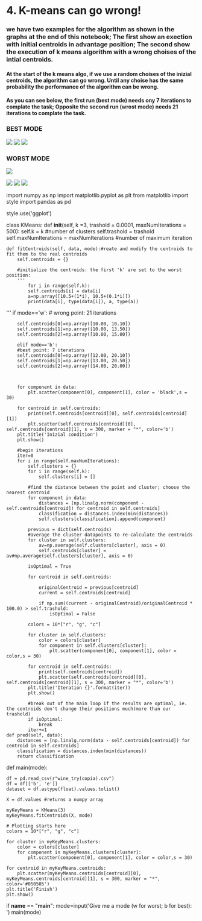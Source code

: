# 4. K-means can go wrong!

### we have two examples for the algorithm as shown in the graphs at the end of this notebook; The first show an exection with initial centroids in advantage position; The second show the execution of k means algorithm with a wrong choises of the intial centroids.

#### At the start of the k means algo, if we use a random choises of the inizial centroids, the algorithm can go wrong.  Until any choise has the same probability the performance of the algorithm can be wrong.

#### As you can see below, the first run (best mode) needs ony 7 iterations to complate the task; Opposite the second run (wrost mode) needs 21 iterations to complate the task.


### BEST MODE
<img src="https://github.com/santiagoparaella/ADM-HW4/blob/master/Pictures/best1.PNG">
<img src="https://github.com/santiagoparaella/ADM-HW4/blob/master/Pictures/best2.PNG">
<img src="https://github.com/santiagoparaella/ADM-HW4/blob/master/Pictures/bestson.PNG">

### WORST MODE
<p><img src="https://github.com/santiagoparaella/ADM-HW4/blob/master/Pictures/0WW.PNG"></p>
<img src="https://github.com/santiagoparaella/ADM-HW4/blob/master/Pictures/w13.png">
<img src="https://github.com/santiagoparaella/ADM-HW4/blob/master/Pictures/2SON.png">
<img src="https://github.com/santiagoparaella/ADM-HW4/blob/master/Pictures/son.png">



import numpy as np
import matplotlib.pyplot as plt
from matplotlib import style
import pandas as pd

style.use('ggplot')

class KMeans:
    def __init__(self, k =3, trashold = 0.0001, maxNumIterations = 500):
        self.k = k  #number of clusters
        self.trashold = trashold
        self.maxNumIterations = maxNumIterations #number of maximum iteration

    def fitCentroids(self, data, mode):#reate and modify the centroids to fit them to the real centroids
        self.centroids = {}

        #initialize the centroids: the first 'k' are set to the worst position:
        '''
            for i in range(self.k):
            self.centroids[i] = data[i]
            a=np.array([10.5+(1*i), 10.5+(0.1*i)])
            print(data[i], type(data[i]), a, type(a))
'''
        if mode=='w':
        # wrong point: 21 iterations

        self.centroids[0]=np.array([10.00, 10.10])
        self.centroids[1]=np.array([10.00, 13.50])
        self.centroids[2]=np.array([10.00, 15.00])

        elif mode=='b':
        #best point: 7 iterations
        self.centroids[0]=np.array([12.00, 20.10])
        self.centroids[1]=np.array([13.00, 20.50])
        self.centroids[2]=np.array([14.00, 20.00])



        for component in data:
            plt.scatter(component[0], component[1], color = 'black',s = 30)

        for centroid in self.centroids:
            print(self.centroids[centroid][0], self.centroids[centroid][1])
            plt.scatter(self.centroids[centroid][0], self.centroids[centroid][1], s = 300, marker = "*", color='b')
        plt.title('Inizial condition')
        plt.show()

        #begin iterations
        iter=0
        for i in range(self.maxNumIterations):
            self.clusters = {}
            for i in range(self.k):
                self.clusters[i] = []

            #find the distance between the point and cluster; choose the nearest centroid
            for component in data:
                distances = [np.linalg.norm(component - self.centroids[centroid]) for centroid in self.centroids]
                classification = distances.index(min(distances))
                self.clusters[classification].append(component)

            previous = dict(self.centroids)
            #average the cluster datapoints to re-calculate the centroids
            for cluster in self.clusters:
                av=np.average(self.clusters[cluster], axis = 0)
                self.centroids[cluster] = av#np.average(self.clusters[cluster], axis = 0)

            isOptimal = True

            for centroid in self.centroids:

                originalCentroid = previous[centroid]
                current = self.centroids[centroid]

                if np.sum((current - originalCentroid)/originalCentroid * 100.0) > self.trashold:
                    isOptimal = False

            colors = 10*["r", "g", "c"]

            for cluster in self.clusters:
                color = colors[cluster]
                for component in self.clusters[cluster]:
                    plt.scatter(component[0], component[1], color = color,s = 30)

            for centroid in self.centroids:
                print(self.centroids[centroid])
                plt.scatter(self.centroids[centroid][0], self.centroids[centroid][1], s = 300, marker = "*", color='b')
            plt.title('Iteration {}'.format(iter))
            plt.show()

            #break out of the main loop if the results are optimal, ie. the centroids don't change their positions much(more than our trashold)
            if isOptimal:
                break
            iter+=1
    def pred(self, data):
        distances = [np.linalg.norm(data - self.centroids[centroid]) for centroid in self.centroids]
        classification = distances.index(min(distances))
        return classification

def main(mode):

    df = pd.read_csv(r"wine_try(copia).csv")
    df = df[['b', 'e']]
    dataset = df.astype(float).values.tolist()

    X = df.values #returns a numpy array

    myKeyMeans = KMeans(3)
    myKeyMeans.fitCentroids(X, mode)

    # Plotting starts here
    colors = 10*["r", "g", "c"]

    for cluster in myKeyMeans.clusters:
        color = colors[cluster]
        for component in myKeyMeans.clusters[cluster]:
            plt.scatter(component[0], component[1], color = color,s = 30)

    for centroid in myKeyMeans.centroids:
        plt.scatter(myKeyMeans.centroids[centroid][0], myKeyMeans.centroids[centroid][1], s = 300, marker = "*", color='#050505')
    plt.title('Finish')
    plt.show()

if __name__ == "__main__":
    mode=input('Give me a mode (w for worst; b for best): ')
    main(mode)

